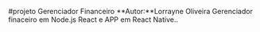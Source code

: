 #projeto Gerenciador Financeiro
**Autor:**Lorrayne Oliveira
Gerenciador finaceiro em Node.js
React e APP em React Native..